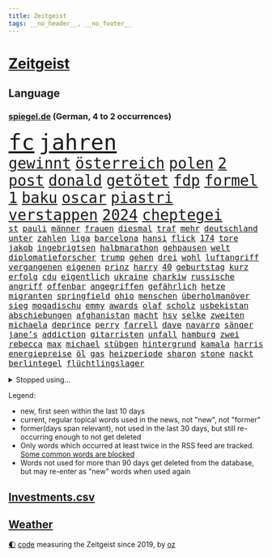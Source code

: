 ```yaml
---
title: Zeitgeist
tags: __no_header__, __no_footer__
---
```


# [Zeitgeist](https://oliz.io/zeitgeist/)

## Language

<h3><a href="https://www.spiegel.de" target="_blank">spiegel.de</a> (German, 4 to 2 occurrences)</h3>
<p style="font-family:monospace">
<span style="font-size:32pt"><a href="news_links.html#fc" class="current">fc</a></span>
<span style="font-size:32pt"><a href="news_links.html#jahren" class="current">jahren</a></span>
<br>
<span style="font-size:22pt"><a href="news_links.html#gewinnt" class="current">gewinnt</a></span>
<span style="font-size:22pt"><a href="news_links.html#österreich" class="current">österreich</a></span>
<span style="font-size:22pt"><a href="news_links.html#polen" class="current">polen</a></span>
<span style="font-size:22pt"><a href="news_links.html#2" class="current">2</a></span>
<span style="font-size:22pt"><a href="news_links.html#post" class="current">post</a></span>
<span style="font-size:22pt"><a href="news_links.html#donald" class="current">donald</a></span>
<span style="font-size:22pt"><a href="news_links.html#getötet" class="current">getötet</a></span>
<span style="font-size:22pt"><a href="news_links.html#fdp" class="current">fdp</a></span>
<span style="font-size:22pt"><a href="news_links.html#formel" class="current">formel</a></span>
<span style="font-size:22pt"><a href="news_links.html#1" class="current">1</a></span>
<span style="font-size:22pt"><a href="news_links.html#baku" class="current">baku</a></span>
<span style="font-size:22pt"><a href="news_links.html#oscar" class="current">oscar</a></span>
<span style="font-size:22pt"><a href="news_links.html#piastri" class="current">piastri</a></span>
<span style="font-size:22pt"><a href="news_links.html#verstappen" class="current">verstappen</a></span>
<span style="font-size:22pt"><a href="news_links.html#2024" class="current">2024</a></span>
<span style="font-size:22pt"><a href="news_links.html#cheptegei" class="new">cheptegei</a></span>
<br>
<span style="font-size:12pt"><a href="news_links.html#st" class="current">st</a></span>
<span style="font-size:12pt"><a href="news_links.html#pauli" class="current">pauli</a></span>
<span style="font-size:12pt"><a href="news_links.html#männer" class="current">männer</a></span>
<span style="font-size:12pt"><a href="news_links.html#frauen" class="current">frauen</a></span>
<span style="font-size:12pt"><a href="news_links.html#diesmal" class="current">diesmal</a></span>
<span style="font-size:12pt"><a href="news_links.html#traf" class="current">traf</a></span>
<span style="font-size:12pt"><a href="news_links.html#mehr" class="current">mehr</a></span>
<span style="font-size:12pt"><a href="news_links.html#deutschland" class="current">deutschland</a></span>
<span style="font-size:12pt"><a href="news_links.html#unter" class="current">unter</a></span>
<span style="font-size:12pt"><a href="news_links.html#zahlen" class="current">zahlen</a></span>
<span style="font-size:12pt"><a href="news_links.html#liga" class="current">liga</a></span>
<span style="font-size:12pt"><a href="news_links.html#barcelona" class="current">barcelona</a></span>
<span style="font-size:12pt"><a href="news_links.html#hansi" class="current">hansi</a></span>
<span style="font-size:12pt"><a href="news_links.html#flick" class="current">flick</a></span>
<span style="font-size:12pt"><a href="news_links.html#174" class="new">174</a></span>
<span style="font-size:12pt"><a href="news_links.html#tore" class="current">tore</a></span>
<span style="font-size:12pt"><a href="news_links.html#jakob" class="current">jakob</a></span>
<span style="font-size:12pt"><a href="news_links.html#ingebrigtsen" class="current">ingebrigtsen</a></span>
<span style="font-size:12pt"><a href="news_links.html#halbmarathon" class="new">halbmarathon</a></span>
<span style="font-size:12pt"><a href="news_links.html#gehpausen" class="new">gehpausen</a></span>
<span style="font-size:12pt"><a href="news_links.html#welt" class="current">welt</a></span>
<span style="font-size:12pt"><a href="news_links.html#diplomatieforscher" class="new">diplomatieforscher</a></span>
<span style="font-size:12pt"><a href="news_links.html#trump" class="current">trump</a></span>
<span style="font-size:12pt"><a href="news_links.html#gehen" class="current">gehen</a></span>
<span style="font-size:12pt"><a href="news_links.html#drei" class="current">drei</a></span>
<span style="font-size:12pt"><a href="news_links.html#wohl" class="current">wohl</a></span>
<span style="font-size:12pt"><a href="news_links.html#luftangriff" class="current">luftangriff</a></span>
<span style="font-size:12pt"><a href="news_links.html#vergangenen" class="current">vergangenen</a></span>
<span style="font-size:12pt"><a href="news_links.html#eigenen" class="current">eigenen</a></span>
<span style="font-size:12pt"><a href="news_links.html#prinz" class="current">prinz</a></span>
<span style="font-size:12pt"><a href="news_links.html#harry" class="current">harry</a></span>
<span style="font-size:12pt"><a href="news_links.html#40" class="current">40</a></span>
<span style="font-size:12pt"><a href="news_links.html#geburtstag" class="current">geburtstag</a></span>
<span style="font-size:12pt"><a href="news_links.html#kurz" class="current">kurz</a></span>
<span style="font-size:12pt"><a href="news_links.html#erfolg" class="current">erfolg</a></span>
<span style="font-size:12pt"><a href="news_links.html#cdu" class="current">cdu</a></span>
<span style="font-size:12pt"><a href="news_links.html#eigentlich" class="current">eigentlich</a></span>
<span style="font-size:12pt"><a href="news_links.html#ukraine" class="current">ukraine</a></span>
<span style="font-size:12pt"><a href="news_links.html#charkiw" class="current">charkiw</a></span>
<span style="font-size:12pt"><a href="news_links.html#russische" class="current">russische</a></span>
<span style="font-size:12pt"><a href="news_links.html#angriff" class="current">angriff</a></span>
<span style="font-size:12pt"><a href="news_links.html#offenbar" class="current">offenbar</a></span>
<span style="font-size:12pt"><a href="news_links.html#angegriffen" class="current">angegriffen</a></span>
<span style="font-size:12pt"><a href="news_links.html#gefährlich" class="current">gefährlich</a></span>
<span style="font-size:12pt"><a href="news_links.html#hetze" class="current">hetze</a></span>
<span style="font-size:12pt"><a href="news_links.html#migranten" class="current">migranten</a></span>
<span style="font-size:12pt"><a href="news_links.html#springfield" class="new">springfield</a></span>
<span style="font-size:12pt"><a href="news_links.html#ohio" class="new">ohio</a></span>
<span style="font-size:12pt"><a href="news_links.html#menschen" class="current">menschen</a></span>
<span style="font-size:12pt"><a href="news_links.html#überholmanöver" class="current">überholmanöver</a></span>
<span style="font-size:12pt"><a href="news_links.html#sieg" class="current">sieg</a></span>
<span style="font-size:12pt"><a href="news_links.html#mogadischu" class="current">mogadischu</a></span>
<span style="font-size:12pt"><a href="news_links.html#emmy" class="current">emmy</a></span>
<span style="font-size:12pt"><a href="news_links.html#awards" class="current">awards</a></span>
<span style="font-size:12pt"><a href="news_links.html#olaf" class="current">olaf</a></span>
<span style="font-size:12pt"><a href="news_links.html#scholz" class="current">scholz</a></span>
<span style="font-size:12pt"><a href="news_links.html#usbekistan" class="current">usbekistan</a></span>
<span style="font-size:12pt"><a href="news_links.html#abschiebungen" class="current">abschiebungen</a></span>
<span style="font-size:12pt"><a href="news_links.html#afghanistan" class="current">afghanistan</a></span>
<span style="font-size:12pt"><a href="news_links.html#macht" class="current">macht</a></span>
<span style="font-size:12pt"><a href="news_links.html#hsv" class="current">hsv</a></span>
<span style="font-size:12pt"><a href="news_links.html#selke" class="current">selke</a></span>
<span style="font-size:12pt"><a href="news_links.html#zweiten" class="current">zweiten</a></span>
<span style="font-size:12pt"><a href="news_links.html#michaela" class="current">michaela</a></span>
<span style="font-size:12pt"><a href="news_links.html#deprince" class="new">deprince</a></span>
<span style="font-size:12pt"><a href="news_links.html#perry" class="current">perry</a></span>
<span style="font-size:12pt"><a href="news_links.html#farrell" class="current">farrell</a></span>
<span style="font-size:12pt"><a href="news_links.html#dave" class="current">dave</a></span>
<span style="font-size:12pt"><a href="news_links.html#navarro" class="new">navarro</a></span>
<span style="font-size:12pt"><a href="news_links.html#sänger" class="current">sänger</a></span>
<span style="font-size:12pt"><a href="news_links.html#jane’s" class="new">jane’s</a></span>
<span style="font-size:12pt"><a href="news_links.html#addiction" class="new">addiction</a></span>
<span style="font-size:12pt"><a href="news_links.html#gitarristen" class="new">gitarristen</a></span>
<span style="font-size:12pt"><a href="news_links.html#unfall" class="current">unfall</a></span>
<span style="font-size:12pt"><a href="news_links.html#hamburg" class="current">hamburg</a></span>
<span style="font-size:12pt"><a href="news_links.html#zwei" class="current">zwei</a></span>
<span style="font-size:12pt"><a href="news_links.html#rebecca" class="new">rebecca</a></span>
<span style="font-size:12pt"><a href="news_links.html#max" class="current">max</a></span>
<span style="font-size:12pt"><a href="news_links.html#michael" class="current">michael</a></span>
<span style="font-size:12pt"><a href="news_links.html#stübgen" class="new">stübgen</a></span>
<span style="font-size:12pt"><a href="news_links.html#hintergrund" class="current">hintergrund</a></span>
<span style="font-size:12pt"><a href="news_links.html#kamala" class="current">kamala</a></span>
<span style="font-size:12pt"><a href="news_links.html#harris" class="current">harris</a></span>
<span style="font-size:12pt"><a href="news_links.html#energiepreise" class="current">energiepreise</a></span>
<span style="font-size:12pt"><a href="news_links.html#öl" class="current">öl</a></span>
<span style="font-size:12pt"><a href="news_links.html#gas" class="current">gas</a></span>
<span style="font-size:12pt"><a href="news_links.html#heizperiode" class="new">heizperiode</a></span>
<span style="font-size:12pt"><a href="news_links.html#sharon" class="current">sharon</a></span>
<span style="font-size:12pt"><a href="news_links.html#stone" class="current">stone</a></span>
<span style="font-size:12pt"><a href="news_links.html#nackt" class="current">nackt</a></span>
<span style="font-size:12pt"><a href="news_links.html#berlintegel" class="new">berlintegel</a></span>
<span style="font-size:12pt"><a href="news_links.html#flüchtlingslager" class="current">flüchtlingslager</a></span>
</p>
<details>
<summary>Stopped using...</summary>
<p class="former" style="font-size:12pt">
2015(1424) persönliche(1424) verhandelt(1424) betroffene(1423) mittelmeer(1423) richterin(1423) identifiziert(1422) 2000(1421) angeklagte(1420) kritische(1420) weltweite(1420) wetter(1420) angekommen(1419) bedenken(1419) beweisen(1419) elfmeter(1419) kurzfristig(1419) festnahmen(1418) gefährden(1418) niederländische(1418) schröder(1418) verkehrsminister(1418) verschiebt(1418) übergeben(1418) anleger(1417) bewegung(1417) facebook(1417) frankfurter(1417) lebte(1417) londoner(1417) spdpolitiker(1417) verschieben(1417) anwälte(1416) aufgehoben(1416) beachten(1416) dokumente(1416) enorm(1416) entwickelt(1416) lehnt(1416) weißen(1416) öffnen(1416) covid(1415) razzia(1415) signal(1415) bremer(1414) kräftig(1414) remis(1414) täglich(1414) europäer(1413) litauen(1413) themen(1413) trainiert(1413) verteidigungsministerium(1413) 10000(1412) party(1412) villa(1412) bestätigen(1411) florida(1411) for(1411) senkt(1411) sinkt(1411) usamerikaner(1411) weder(1410) börse(1408) irak(1408) vorstellen(1408) entwickeln(1407) berühmten(1406) bundesstaat(1406) gebrochen(1406) roman(1406) sowie(1405) traum(1405) achten(1404) lücke(1404) see(1404) euparlament(1402) nordkorea(1400) bäume(1399) ordnung(1397) beitrag(1395) projekte(1395) ausrüstung(1394) automatisch(1392) insolvenz(1392) abhängig(1388) niedrig(1388) rang(1388) krisen(1386) training(1386) vorläufig(1383) afrikas(1382) zdf(1377) überfordert(1375) geblieben(1374) sogenannten(1372) herausforderungen(1369) teuren(1369) ausgaben(1362) gewinne(1320) estland(1290) rückgang(1275) konservative(1253) long(1237) banken(1223) geehrt(1220) interessen(1219) fußballstar(1210) drohende(1179) serbien(1178) jahresende(1175) stundenlang(1161) kleidung(1159) mächtigen(1135) ausgefallen(1123) befürwortet(1111) erhofft(1105) exil(1104) börsen(1096) angestellten(1086) immobilien(1084) fifa(1080) australiens(1053) spezielle(1051) eingeführt(1050) bat(970) hinzu(965) spaltung(944) gebiete(906) unmittelbar(901) töchter(897) künstlerin(894) langsam(891) typ(887) günstige(879) 48(873) fußballerinnen(871) anschuldigungen(856) schlamm(851) heiß(848) prominenten(843) exuspräsident(831) chefs(826) bedarf(821) iii(816) ulrich(814) lob(811) jimmy(808) justizminister(805) osnabrück(803) spitzt(801) jemals(785) kämpferisch(783) digitale(781) erdbeben(780) stören(776) globalen(767) angespannt(765) äußerst(759) moderator(757) einladung(749) vizekanzler(749) hände(746) gott(733) verfassungsgericht(726) lula(721) yorker(720) juristische(713) aufholjagd(710) kollege(710) tel(705) kompliziert(695) aviv(694) katze(688) zweifeln(688) carter(683) erfüllen(681) alice(674) außenpolitik(669) beantragen(668) flugabwehr(652) einstige(651) abbauen(649) liberale(647) gedroht(640) muster(627) gekündigt(626) verschafft(626) vulkan(626) jahresbeginn(623) reichsbürger(616) day(607) ussängerin(606) passanten(601) rüstet(596) 18jähriger(595) demonstriert(594) springen(587) ständig(585) übers(581) fahrbahn(580) heran(574) angestiegen(571) uefa(561) brauche(558) moskauer(552) ausflug(549) 15jähriger(546) basketball(546) aufträge(542) wendepunkt(542) kassen(538) betreiben(529) dominieren(527) südwesten(525) schließung(521) produkt(512) geflüchtet(511) reuß(510) brachten(509) arten(507) gekürt(505) rahmen(502) staatsschutz(494) nachts(491) experiment(488) usamerikanische(487) grundlage(482) belgische(480) evakuierung(478) vollem(478) auswirken(471) südkoreas(469) zoll(468) mohammed(458) interessenten(454) fasziniert(441) festgestellt(441) moschee(441) rasen(441) rechtsextremer(440) abgewehrt(433) philosoph(432) gesellschaftliche(427) auflösung(423) stellenabbau(423) klagten(422) queere(421) entscheidende(416) ärmelkanal(416) durchschnitt(411) schwitzen(408) unterbunden(408) nördlich(405) brandmauer(404) showdown(401) schönste(395) wirtschaftsweise(389) betriebe(386) airport(382) stoppte(382) trendwende(376) wolff(374) betrachten(373) usamerikanerin(369) dirk(368) 42(367) 24jährige(366) superreiche(365) rechtsextremisten(362) eiffelturm(361) erwachsenen(355) tvsender(355) disziplin(353) miliz(348) sicherheitslage(345) kehrtwende(338) antisemitischer(337) lebende(337) emily(336) oppositionspolitiker(336) beschuldigt(333) klarer(333) raumstation(332) reifen(330) sanitäter(330) weitreichenden(330) mobbing(328) flüchtlingsunterkunft(327) ablehnung(326) affen(326) daneben(325) störungen(324) turbulenzen(322) demos(321) taucht(321) sanierung(317) handball(315) angeschlagen(310) 1990(309) schmerzen(309) vielfältig(306) dokument(304) spdpolitikerin(303) abschneiden(302) liebäugelt(301) israelgazanews(299) schlaf(298) finanzministerium(297) messungen(297) großvater(294) israelhamaskrieg(293) adam(292) lebron(291) crown(289) bewaffneter(288) aussetzen(287) bombardiert(281) gibt’s(281) netflixserie(281) strengen(280) geschenkt(279) hamasmassaker(279) gazakriegs(278) verhält(277) vollständige(277) anstehenden(276) passierte(275) elite(273) evan(273) kanye(272) abwärtstrend(270) jacob(270) genügend(268) geheimnisse(267) kühe(266) regionalbahn(266) bereichen(265) geplantes(265) oscarpreisträgerin(263) einhaltung(262) ausgleich(261) lloyd(261) trauen(260) verdanken(259) vereidigt(255) aufstellen(254) gershkovich(252) starkwatzinger(250) timo(250) wundert(248) besitzen(247) dorthin(247) teamkollegen(247) mehrfamilienhaus(246) spruch(244) niklas(243) kremlgegner(242) gebrannt(240) to(240) ärgern(239) verfügt(238) aussteigen(237) 1997(232) hansa(232) erholt(231) provokation(231) kinderpornografie(230) herzinfarkt(229) format(227) niemals(225) kiewer(224) wofür(224) ferien(221) günstigeren(221) benötigte(220) ehren(220) norweger(220) machtdemonstration(217) gegensteuern(216) satelliten(215) 737(214) anmelden(214) japaner(214) handballer(213) berühmteste(212) bildungsministerin(212) notlandung(212) allgegenwärtig(211) anhörung(211) bedeckt(211) gespendet(211) festgenommener(209) gewidmet(209) mittleren(208) herausforderer(206) zeugnis(206) besetztes(205) parkinson(205) horrorfilm(204) prallte(204) athletinnen(203) rundfunk(203) unabhängigen(203) streng(202) asien(201) besonderer(201) gymnasium(201) kalte(201) hochrangige(200) konstruiert(199) rechtens(198) zurückziehen(198) fraglich(197) karriereende(197) marathon(193) pferd(193) populisten(193) witwe(193) alzheimer(192) missbrauchte(192) brot(191) häusern(191) 74(190) fragte(190) wiederum(190) oleg(189) usflugzeugbauer(189) zwölfjähriger(189) klette(188) großeltern(186) polizeibeamte(183) julija(181) nawalnaja(181) sechste(181) storniert(181) free(180) lea(180) spielraum(180) kostenlosen(179) ranking(179) vorrücken(179) blitz(178) erhältlich(178) pferde(178) fälschlicherweise(177) lüge(177) kimmel(176) gewalttat(175) insolvenzen(175) erhielten(174) tvshow(173) vorgeführt(172) aufgegriffen(171) ehen(171) rollstuhl(171) anschließenden(170) blutbad(170) platzwunde(170) berühmtes(169) gleiche(169) klettert(169) heilbronn(168) limburg(168) märkte(168) outfits(168) wehr(168) drohe(167) running(167) waymo(165) vizepräsident(164) mischung(163) klassenerhalt(162) puigdemont(162) bomben(161) lunge(161) bewegte(160) marihuana(160) fastfoodkette(159) hetzt(158) obergrenze(158) einblick(157) spannung(157) tue(157) überdurchschnittlich(157) aufsichtsrat(156) ogunleye(156) gordon(155) widmet(155) beier(154) katalanische(153) josh(152) verdächtig(151) ruhrgebiet(150) spende(150) unvermittelt(150) augenhöhe(149) gattin(149) space(148) umbruch(148) compactmagazins(146) noah(146) passagieren(146) benehmen(145) km/h(145) wade(145) südeuropa(144) abgeriegelt(143) angebote(143) depressive(143) gesellschaftlichen(143) ioc(143) rügen(143) verläuft(143) relevant(142) übergriffen(142) holz(141) verschütteten(141) gesprächskanäle(140) größtes(139) akut(138) befördern(138) kostenlose(138) gemerkt(137) neuigkeiten(137) geredet(136) schriftstellerin(135) angepasste(134) mitfavorit(134) beseitigen(133) birgit(133) ehrenpräsident(133) eroller(133) luisa(133) toren(133) überraschender(133) gewalttäter(132) sticht(132) zahlreicher(132) wetterlage(131) bemühen(130) entschädigen(130) leitungen(130) selbstfahrende(130) ätna(130) befindlichkeiten(129) obdachlosen(129) seltenes(128) stromnetz(128) theoretisch(128) christopher(127) gewalttätigen(127) hindernis(127) kapazität(127) nächtliche(127) revidiert(127) amanda(126) begleiten(126) knox(126) moderation(126) parteispitze(126) psychiatrie(126) schmerzhaft(125) beleidigung(124) düsseldorfer(124) flüchtling(124) hofften(124) hommage(124) sergio(124) zuwachs(124) vergisst(123) koordinieren(122) vergeltungsschlag(122) beck(121) dschihadisten(121) laufender(121) römische(121) nehammer(120) depression(119) jenen(119) usgericht(119) überragende(119) alkoholisierter(117) freunden(117) mau(117) aufhebung(116) curry(116) thronfolger(116) bildete(115) quälte(115) strafbar(115) erdgas(114) lennon(114) markenzeichen(114) nadal(113) reitsport(113) heizt(111) ritt(111) marius(110) bnd(109) döner(109) abgelegt(108) gerüchten(108) kneipe(108) unterhalten(108) hagel(107) heimatstadt(107) sexistischer(107) sportlerinnen(107) zutrauen(107) gefühlte(106) mysteriösen(106) reichsbürgerprozess(106) späteren(106) strahlen(106) unterschätzte(106) verlegen(106) überflutete(106) durchfall(105) erbrechen(105) kulturgut(105) melissa(105) akten(104) brötchen(104) freedom(104) nutzten(104) demonstrierenden(103) gelieferte(103) holprig(103) überschwemmte(103) erreichten(102) fußballmannschaft(102) russlandukrainenews(102) schulleitung(102) vollzug(102) fdppolitiker(101) freigekommen(101) tonne(101) topteam(101) kerstin(100) minnesota(100) perfekt(100) versetzen(100) memmingen(99) palästinensern(99) grimm(98) tunesien(98) unterzeichnet(98) giffey(97) stiegen(97) ullrich(97) scotland(96) toxische(96) vertraut(96) yard(96) umständen(95) derselben(94) river(94) sea(94) willkür(94) reiter(93) reynolds(93) wasserqualität(93) copernicus(92) herford(92) manches(92) verzeichnen(92) zivilen(92) einsatzkräften(91) entwendete(91) graue(91) kerle(91) marschieren(91) zugegeben(91) community(90) griechische(90) lebensraum(90) millionär(90) satellitennetzwerk(90) unmittelbarer(90) anspannung(89) berlintiergarten(89) fehlgeburten(89) googles(89) hannes(89) italienerin(89) notarzt(89) safe(89) wahlkampfauftritte(89) ameisen(88) glaubte(88) hitzetote(88) kaulitz(88) 23jähriger(87) bekundet(87) coolsten(87) evakuierungen(87) hansestadt(87) happy(87) henning(87) mehrjähriger(87) meisterin(87) normaler(87) nördlichen(87) schlafzimmer(87) träume(87) vizepräsidentschaft(87) 89jährige(86) bröckelt(86) esprit(86) gallant(86) parteiausschluss(86) yoav(86) allmählich(85) angebracht(85) digitalkonzerne(85) ingrid(85) ukrainischem(85) veronika(85) versailles(85) zelebriert(85) begründen(84) migrationsexperte(84) nachrichtenagentur(84) pauschale(84) reichsbürgergruppe(84) 200000(83) abwehrspieler(83) blitzeinschlag(83) chefredakteur(83) entreißen(83) fußballtransferticker(83) irische(83) besteigt(82) entfalten(82) erzürnt(82) helikopters(82) kugelstoßen(82) landeschefs(82) vereinzelt(82) verzaubert(82) blanchett(81) breaking(81) cate(81) geputscht(81) katalane(81) niedrigste(81) rohingya(81) cia(80) forensische(80) neunzigerjahre(80) regimegegner(80) sportgeschichte(80) verrats(80) zugeben(80) beruhigt(79) gewaltsamen(79) gressel(79) gustav(79) aufgestiegen(78) diebstahls(78) exmitarbeiters(78) geistige(78) kakerlaken(78) weinten(78) affleck(77) arbeitsgericht(77) drittligisten(77) hitzewelle(77) liegenden(77) trümmern(77) 57jährigen(76) gabe(76) kröv(76) love(76) profifußball(76) sperrgebiet(76) unabhängiger(76) aura(75) eingestürztem(75) fortsetzen(75) gegröle(75) prügeln(75) rechtsextremem(75) umgebung(75) unerfahren(75) erlangte(74) ermordeten(74) hackergruppe(74) innenverteidiger(74) lebensretter(74) lehnte(74) süddeutschland(74) wiederholten(74) abbrüche(73) heidelberger(73) remsmurrkreis(73) rich(73) bauunternehmer(72) boll(72) lampe(72) zusehends(72) auszubauen(71) badeunfall(71) ganzer(71) hakenkreuz(71) parole(71) r(71) zigarette(71) mittelalterliche(70) spuckt(70) tiefpunkt(70) tropensturm(70) völkerrecht(70) bundesverwaltungsgericht(69) enttäuschung(69) hrubesch(69) neunjährige(69) postings(69) schiefgehen(69) darja(68) gleitschirmflieger(68) halsketten(68) kursanstieg(68) militärführung(68) schwangerschaft(68) stürmte(68) varfolomeev(68) verbundenheit(68) aufzeichnungsbeginn(67) basketballer(67) bemerkt(67) scheren(67) sportgymnastin(67) zoff(67) 34jährigen(66) arbeitstag(66) astronaut(66) aufwendigen(66) ausverkaufte(66) badischen(66) cocacola(66) grüner(66) lgbtq+(66) limjaroenrat(66) pita(66) räuscher(66) sklerose(66) vertrauliche(66) volkes(66) bundesinnenministerium(65) bürgergeldempfänger(65) ftipleite(65) gravierender(65) leeren(65) linkenchefin(65) orientierungslos(65) bedrohungslage(64) bewiesen(64) grönemeyer(64) kimaschinen(64) ride(64) russin(64) usbasketballerinnen(64) beifahrer(63) chiles(63) hardware(63) lebensphase(63) ofen(63) traumpaar(63) wassertemperaturen(63) winkel(63) followern(62) gedient(62) kümmern(62) wettkämpfen(62) annika(61) etappen(61) gedämpft(61) stalker(61) 24jähriger(60) eingespielt(60) enormen(60) gelben(60) jedermann(60) panikattacke(60) popsängerin(60) verreisen(60) etat(59) gärten(59) bahnhöfen(58) bezweckt(58) grundsatzentscheidung(58) hurrikan(58) ruhm(58) terrorgefahr(58) usmilitär(58) verliere(58) wissenschaftlern(58) 39jähriger(57) auftaktsieg(57) niederbayern(57) nowitzki(57) turniers(57) angemessen(56) ariana(56) billige(56) passende(56) redmann(56) abwechslung(55) angezogen(55) beinaheabsturz(55) fördermittel(55) gewalttätigsten(55) gewählte(55) internetstar(55) oranje(55) spandau(55) verwechselt(55) übertragung(55) abrams(54) akuter(54) céline(54) dion(54) fähigkeiten(54) gracie(54) ländervergleich(54) riecht(54) stünden(54) beziehen(53) eingekauft(53) fußballturniere(53) fünfmal(53) hauptverdächtiger(53) medikament(53) stabilität(53) unwettern(53) wehrte(53) geistigen(52) landesminister(52) todesdrohungen(52) verirrte(52) arrangieren(51) ernster(51) fahrerlaubnis(51) gazastadt(51) immobilienpreise(51) kollabieren(51) scheuen(51) urbane(51) angehalten(50) rettungsschwimmer(50) sichtlich(50) strenge(50) alternden(49) ardsommerinterview(49) fernsehduell(49) hausbesitzern(49) hauseigentümer(49) dad(48) demokrat(48) elternhaus(48) fbiagentin(48) käme(48) oscars(48) rafterrorist(48) schattenseiten(48) sportarten(48) taylorswiftkonzert(48) unterrichten(48) geltenden(47) rudert(47) umsehen(47) verdienten(47) widersprechen(47) üppigen(47) anonym(46) birthday(46) entscheider(46) exweltmeister(46) größen(46) katastrophalem(46) militärexperte(46) veränderte(46) blitze(45) einsame(45) frankreichrundfahrt(45) funken(45) obdachloser(45) pekings(45) schlichtet(45) vermisstenfall(45) liberaler(44) masoud(44) pezeshkian(44) beworben(43) rechtsradikalen(43) streetartkünstler(43) wohnzimmer(43) 1300(42) erledigt(42) klappte(42) ungültig(42) erschließen(41) gefühlen(41) kreativität(41) schwimmstar(41) teamkollegin(41) lebenden(40) legendäres(40) neulinge(40) nominieren(40) stiehlt(40) 440(39) aufleben(39) carles(39) flughafens(39) magazins(39) rob(39) separatistenführer(39) terminal(39) abbrechen(38) nahal(38) oz(38) tony(38) wahlkampfteam(38) frisches(37) paramount(37) einschlug(36) fruchtbar(36) niedrigeren(36) wahlwerbespot(36) barbershops(35) eingeklemmt(35) einzel(35) gelockert(35) grundsicherung(35) justizsystem(35) peilen(35) sortiert(35) sprintet(35) ötzi(35) aufzuholen(34) avatar(34) demokratin(34) friedliche(34) philippinischen(34) rekordtempo(34) usinflation(34) gewitters(33) landesvater(33) mocromafia(33) rap(33) süle(33) weiterbildung(33) blutspuren(32) buchungen(32) mordversuche(32) uspolitiker(32) agrarkonzern(31) baywa(31) fortsetzungen(31) gastronomen(31) verwüstung(31) wattenmeer(31) compactmagazin(30) compactverbot(30) detroit(30) kinokassen(30) neuartige(30) orlow(30) schulgebäude(30) selbstvertrauen(30) tiergarten(30) unlängst(30) wednesday(30) 38jährigen(29) 55jähriger(29) anschlagsplänen(29) jauernig(29) lowe(29) seychellen(29) thiel(29) zerpflückt(29) anrichten(28) londons(28) asphalt(27) compact(27) gemieden(27) infineon(27) miserables(27) nutze(27) vizekandidaten(27) cage(26) kartenhaus(26) longlegs(26) nicolas(26) nähert(26) cdumann(25) heldin(25) kür(25) mushrooms(25) saied(25) verbaut(25) drohnenangriffen(24) folterte(24) indizien(24) zuständigen(24) ächzt(24) änderung(24) arbeitslose(23) charité(23) eigenheime(23) längerer(23) beschreiben(22) fehlgeburt(22) heftiges(22) kunstwerke(22) mieterhöhungen(22) olympiaaus(22) rechtsextremes(22) vermächtnis(22) verzeihung(22) austin(21) beschrieb(21) beschäftigung(21) feiertagen(21) gemobbt(21) geschwächt(21) hockeyspieler(21) hüten(21) progressive(21) usbasketballer(21) übertreffen(21) aufhorchen(20) gräbern(20) irantreue(20) konfrontierte(20) malaika(20) mangels(20) mihambo(20) millennials(20) rohstoffe(20) thüringischen(20) usjournalisten(20) weitspringerin(20) absolventen(19) drohnenattacke(19) kitsch(19) mitkommen(19) theorien(19) zone(19) golfturnier(18) kriege(18) olympiasieg(18) prozentsatz(18) renate(18) selbstversuch(18) uspräsidentschaftskandidat(18) varta(18) afghanischen(17) bruchsal(17) damon(17) eigenschaften(17) erprobt(17) konserven(17) venezuelas(17) beachvolleyball(16) deadpool(16) einzigartigen(16) fahrschüler(16) inspiriert(16) korallenriff(16) luca(16) metropolen(16) midlifecrisis(16) pädagogen(16) staatsräson(16) velde(16) wolverine(16) bach(15) dogg(15) iocpräsident(15) nordkoreanischen(15) olympiatag(15) olympionike(15) skurrilsten(15) snoop(15) sportliche(15) vergangenes(15) überträgt(15) altstadt(14) dönerstreit(14) einigkeit(14) klimaanlagen(14) kreiert(14) tiefsee(14) unnötig(14) abkühlung(13) avengers(13) bradley(13) downey(13) hochsommer(13) imane(13) khelif(13) leitungswasser(13) rassistisches(13) schattenkrieg(13) wettkämpfe(13) fahndern(12) kinderlose(12) olympiadebüt(12) perseiden(12) wilder(12) charta(11) playlist(11) quere(11) riskant(11) sportprogramm(11) tastet(11) überdosis(11)
</p>
</details>
<p>Legend:
<ul>
<li><span class="new">new</span>, first seen within the last 10 days</li>
<li><span class="current">current</span>, regular topical words used in the news, not "new", not "former"</li>
<li><span class="former">former(days span relevant)</span>, not used in the last 30 days, but still re-occurring enough to not get deleted</li>
<li>Only words which occurred at least twice in the RSS feed are tracked. <a href="language/filters.py">Some common words are blocked</a></li>
<li>Words not used for more than 90 days get deleted from the database, but may re-enter as "new" words when used again</li>
</ul>
</p>

## [Investments](investments.html)[.csv](investments.csv)

## [Weather](weather.html)

<footer>
<a href="javascript:toggleTheme()" class="nav">🌓</a>
<a href="https://github.com/ooz/zeitgeist">code</a> measuring the Zeitgeist since 2019, by <a href="https://oliz.io">oz</a>
</footer>
